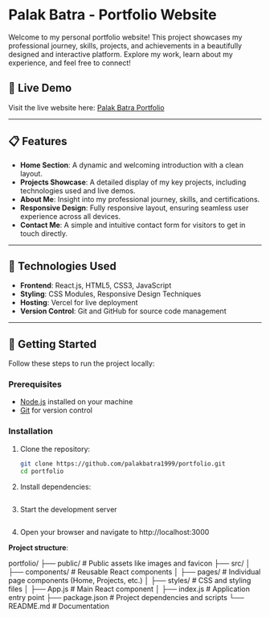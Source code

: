 # Palak Batra - Portfolio Website

Welcome to my personal portfolio website! This project showcases my professional journey, skills, projects, and achievements in a beautifully designed and interactive platform. Explore my work, learn about my experience, and feel free to connect!

## 🌟 **Live Demo**
Visit the live website here: [Palak Batra Portfolio](https://palak-batra-portfolio.vercel.app/projects)

---

## 📋 **Features**

- **Home Section**: A dynamic and welcoming introduction with a clean layout.
- **Projects Showcase**: A detailed display of my key projects, including technologies used and live demos.
- **About Me**: Insight into my professional journey, skills, and certifications.
- **Responsive Design**: Fully responsive layout, ensuring seamless user experience across all devices.
- **Contact Me**: A simple and intuitive contact form for visitors to get in touch directly.

---

## 🔧 **Technologies Used**

- **Frontend**: React.js, HTML5, CSS3, JavaScript
- **Styling**: CSS Modules, Responsive Design Techniques
- **Hosting**: Vercel for live deployment
- **Version Control**: Git and GitHub for source code management

---

## 🚀 **Getting Started**

Follow these steps to run the project locally:

### Prerequisites
- [Node.js](https://nodejs.org/) installed on your machine
- [Git](https://git-scm.com/) for version control

### Installation
1. Clone the repository:
   ```bash
   git clone https://github.com/palakbatra1999/portfolio.git
   cd portfolio
2. Install dependencies:
   ```npm install
3. Start the development server
   ```npm start
4. Open your browser and navigate to http://localhost:3000

**Project structure**: 

portfolio/
├── public/           # Public assets like images and favicon
├── src/
│   ├── components/   # Reusable React components
│   ├── pages/        # Individual page components (Home, Projects, etc.)
│   ├── styles/       # CSS and styling files
│   ├── App.js        # Main React component
│   ├── index.js      # Application entry point
├── package.json      # Project dependencies and scripts
└── README.md         # Documentation
